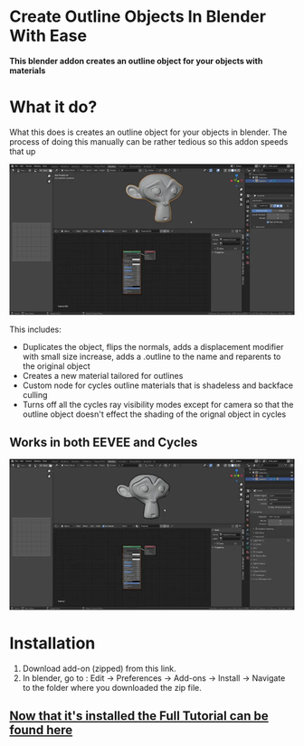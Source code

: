 # Create Outline Objects In Blender With Ease

 **This blender addon creates an outline object for your objects with materials**

# What it do?

What this does is creates an outline object for your objects in blender. The process of doing this manually can be rather tedious so this addon speeds that up

![Addon Demostration webp](images/create_outlines_demo.webp)

This includes:

* Duplicates the object, flips the normals, adds a displacement modifier with small size increase, adds a .outline to the name and reparents to the original object
* Creates a new material tailored for outlines 
* Custom node for cycles outline materials that is shadeless and backface culling
* Turns off all the cycles ray visibility modes except for camera so that the outline object doesn't effect the shading of the orignal object in cycles

## Works in both EEVEE and Cycles

![eevee_v_cycles video](images/cycles_v_eevee.webp)

# Installation

1. Download add-on (zipped) from this link.
2. In blender, go to : Edit -> Preferences -> Add-ons -> Install -> Navigate to the folder where you downloaded the zip file.

## [Now that it's installed the Full Tutorial can be found here](https://github.com/TehMerow/blender_create_outline_mesh/wiki/Tutorial)
